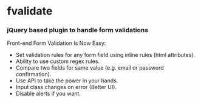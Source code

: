 # fvalidate
### jQuery based plugin to handle form validations

Front-end Form Validation Is Now Easy:
- Set validation rules for any form field using inline rules (html attributes).
- Ability to use custom regex rules.
- Compare two fields for same value (e.g. email or password confirmation).
- Use API to take the power in your hands.
- Input class changes on error (Better UI).
- Disable alerts if you want.
